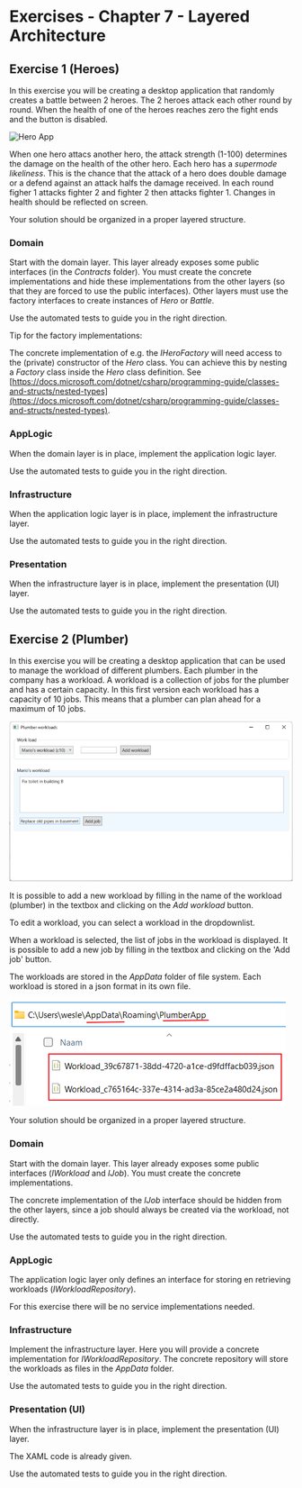 # Exercises - Chapter 7 - Layered Architecture

## Exercise 1 (Heroes)
In this exercise you will be creating a desktop application 
that randomly creates a battle between 2 heroes. 
The 2 heroes attack each other round by round. 
When the health of one of the heroes reaches zero the fight ends and the button is disabled.

![Hero App](images/heroApp.png)

When one hero attacs another hero, the attack strength (1-100) determines the damage on the health of the other hero. 
Each hero has a *supermode likeliness*. This is the chance that the attack of a hero does double damage or a defend against an attack halfs the damage received. 
In each round figher 1 attacks fighter 2 and fighter 2 then attacks fighter 1.
Changes in health should be reflected on screen.

Your solution should be organized in a proper layered structure. 

### Domain
Start with the domain layer. This layer already exposes some public interfaces (in the *Contracts* folder). 
You must create the concrete implementations and hide these implementations from the other layers (so that they are forced to use the public interfaces).
Other layers must use the factory interfaces to create instances of *Hero* or *Battle*.

Use the automated tests to guide you in the right direction.

Tip for the factory implementations:

The concrete implementation of e.g. the *IHeroFactory* will need access to the (private) constructor of the *Hero* class. 
You can achieve this by nesting a *Factory* class inside the *Hero* class definition. 
See [https://docs.microsoft.com/dotnet/csharp/programming-guide/classes-and-structs/nested-types](https://docs.microsoft.com/dotnet/csharp/programming-guide/classes-and-structs/nested-types).

### AppLogic
When the domain layer is in place, implement the application logic layer. 

Use the automated tests to guide you in the right direction.

### Infrastructure
When the application logic layer is in place, implement the infrastructure layer.

Use the automated tests to guide you in the right direction.

### Presentation
When the infrastructure layer is in place, implement the presentation (UI) layer.

Use the automated tests to guide you in the right direction.

## Exercise 2 (Plumber)
In this exercise you will be creating a desktop application 
that can be used to manage the workload of different plumbers. 
Each plumber in the company has a workload. 
A workload is a collection of jobs for the plumber and has a certain capacity. 
In this first version each workload has a capacity of 10 jobs. 
This means that a plumber can plan ahead for a maximum of 10 jobs.

![Plumber App](images/plumberApp.png)

It is possible to add a new workload by filling in the name of the workload (plumber) in the textbox and clicking on the *Add workload* button.

To edit a workload, you can select a workload in the dropdownlist. 

When a workload is selected, the list of jobs in the workload is displayed. 
It is possible to add a new job by filling in the textbox and clicking on the 'Add job' button. 

The workloads are stored in the *AppData* folder of file system. 
Each workload is stored in a json format in its own file.

![Workload storage](images/plumberApp_FileStorage.png)

Your solution should be organized in a proper layered structure. 

### Domain
Start with the domain layer. This layer already exposes some public interfaces (*IWorkload* and *IJob*). 
You must create the concrete implementations. 

The concrete implementation of the *IJob* interface should be hidden from the other layers, since a job should always be created via the workload, not directly.

Use the automated tests to guide you in the right direction.

### AppLogic
The application logic layer only defines an interface for storing en retrieving workloads (*IWorkloadRepository*). 

For this exercise there will be no service implementations needed.

### Infrastructure
Implement the infrastructure layer. Here you will provide a concrete implementation for *IWorkloadRepository*. 
The concrete repository will store the workloads as files in the *AppData* folder.

Use the automated tests to guide you in the right direction.

### Presentation (UI)
When the infrastructure layer is in place, implement the presentation (UI) layer.

The XAML code is already given.

Use the automated tests to guide you in the right direction.
